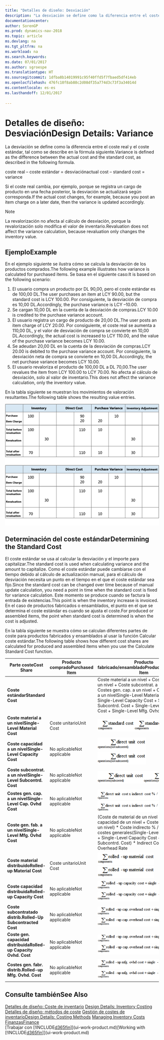 ```yaml
---
title: "Detalles de diseño: Desviación"
description: "La desviación se define como la diferencia entre el coste real y el coste estándar, tal como se describe en la fórmula siguiente."
documentationcenter: 
author: SorenGP
ms.prod: dynamics-nav-2018
ms.topic: article
ms.devlang: na
ms.tgt_pltfrm: na
ms.workload: na
ms.search.keywords: 
ms.date: 07/01/2017
ms.author: sgroespe
ms.translationtype: HT
ms.sourcegitcommit: 1dfba8b14019991c95f40ffd5f7fbaed5df414eb
ms.openlocfilehash: 476fc10f8ab88c2d08df35a774d3c73f3a34014d
ms.contentlocale: es-es
ms.lasthandoff: 12/01/2017

---
```

# <a name="design-details-variance"></a><span data-ttu-id="76948-103">Detalles de diseño: Desviación</span><span class="sxs-lookup"><span data-stu-id="76948-103">Design Details: Variance</span></span>
<span data-ttu-id="76948-104">La desviación se define como la diferencia entre el coste real y el coste estándar, tal como se describe en la fórmula siguiente.</span><span class="sxs-lookup"><span data-stu-id="76948-104">Variance is defined as the difference between the actual cost and the standard cost, as described in the following formula.</span></span>  

 <span data-ttu-id="76948-105">coste real – coste estándar = desviación</span><span class="sxs-lookup"><span data-stu-id="76948-105">actual cost – standard cost = variance</span></span>  

 <span data-ttu-id="76948-106">Si el coste real cambia, por ejemplo, porque se registra un cargo de producto en una fecha posterior, la desviación se actualizará según corresponda.</span><span class="sxs-lookup"><span data-stu-id="76948-106">If the actual cost changes, for example, because you post an item charge on a later date, then the variance is updated accordingly.</span></span>  

> [!NOTE]  
>  <span data-ttu-id="76948-107">La revalorización no afecta al cálculo de desviación, porque la revalorización solo modifica el valor de inventario.</span><span class="sxs-lookup"><span data-stu-id="76948-107">Revaluation does not affect the variance calculation, because revaluation only changes the inventory value.</span></span>  

## <a name="example"></a><span data-ttu-id="76948-108">Ejemplo</span><span class="sxs-lookup"><span data-stu-id="76948-108">Example</span></span>  
 <span data-ttu-id="76948-109">En el ejemplo siguiente se ilustra cómo se calcula la desviación de los productos comprados.</span><span class="sxs-lookup"><span data-stu-id="76948-109">The following example illustrates how variance is calculated for purchased items.</span></span> <span data-ttu-id="76948-110">Se basa en el siguiente caso:</span><span class="sxs-lookup"><span data-stu-id="76948-110">It is based on the following scenario:</span></span>  

1.  <span data-ttu-id="76948-111">El usuario compra un producto por DL 90,00, pero el coste estándar es de 100,00 DL.</span><span class="sxs-lookup"><span data-stu-id="76948-111">The user purchases an item at LCY 90.00, but the standard cost is LCY 100.00.</span></span> <span data-ttu-id="76948-112">Por consiguiente, la desviación de compra es 10,00 DL.</span><span class="sxs-lookup"><span data-stu-id="76948-112">Accordingly, the purchase variance is LCY –10.00.</span></span>  
2.  <span data-ttu-id="76948-113">Se cargan 10,00 DL en la cuenta de la desviación de compras.</span><span class="sxs-lookup"><span data-stu-id="76948-113">LCY 10.00 is credited to the purchase variance account.</span></span>  
3.  <span data-ttu-id="76948-114">El usuario registra un cargo de producto de 20,00 DL.</span><span class="sxs-lookup"><span data-stu-id="76948-114">The user posts an item charge of LCY 20.00.</span></span> <span data-ttu-id="76948-115">Por consiguiente, el coste real se aumenta a 110,00 DL, y el valor de desviación de compra se convierte en 10,00 DL.</span><span class="sxs-lookup"><span data-stu-id="76948-115">Accordingly, the actual cost is increased to LCY 110.00, and the value of the purchase variance becomes LCY 10.00.</span></span>  
4.  <span data-ttu-id="76948-116">Se adeudan 20,00 DL en la cuenta de la desviación de compras.</span><span class="sxs-lookup"><span data-stu-id="76948-116">LCY 20.00 is debited to the purchase variance account.</span></span> <span data-ttu-id="76948-117">Por consiguiente, la desviación neta de compra se convierte en 10,00 DL.</span><span class="sxs-lookup"><span data-stu-id="76948-117">Accordingly, the net purchase variance becomes LCY 10.00.</span></span>  
5.  <span data-ttu-id="76948-118">El usuario revaloriza el producto de 100,00 DL a DL 70,00.</span><span class="sxs-lookup"><span data-stu-id="76948-118">The user revalues the item from LCY 100.00 to LCY 70.00.</span></span> <span data-ttu-id="76948-119">No afecta al cálculo de desviación, solo al valor de inventario.</span><span class="sxs-lookup"><span data-stu-id="76948-119">This does not affect the variance calculation, only the inventory value.</span></span>  

 <span data-ttu-id="76948-120">En la tabla siguiente se muestran los movimientos de valoración resultantes.</span><span class="sxs-lookup"><span data-stu-id="76948-120">The following table shows the resulting value entries.</span></span>  

 <span data-ttu-id="76948-121">![Cálculo desviación compras](media/design_details_inventory_costing_11_purchase_variance.png "design_details_inventory_costing_11_purchase_variance")</span><span class="sxs-lookup"><span data-stu-id="76948-121">![Purchase variance calculation](media/design_details_inventory_costing_11_purchase_variance.png "design_details_inventory_costing_11_purchase_variance")</span></span>  

## <a name="determining-the-standard-cost"></a><span data-ttu-id="76948-122">Determinación del coste estándar</span><span class="sxs-lookup"><span data-stu-id="76948-122">Determining the Standard Cost</span></span>  
 <span data-ttu-id="76948-123">El coste estándar se usa al calcular la desviación y el importe para capitalizar.</span><span class="sxs-lookup"><span data-stu-id="76948-123">The standard cost is used when calculating variance and the amount to capitalize.</span></span> <span data-ttu-id="76948-124">Como el coste estándar puede cambiarse con el tiempo debido al cálculo de actualización manual, para el cálculo de desviación necesita un punto en el tiempo en el que el coste estándar sea fijo.</span><span class="sxs-lookup"><span data-stu-id="76948-124">Since the standard cost can be changed over time because of manual update calculation, you need a point in time when the standard cost is fixed for variance calculation.</span></span> <span data-ttu-id="76948-125">Este momento se produce cuando se factura la entrada de existencias.</span><span class="sxs-lookup"><span data-stu-id="76948-125">This point is when the inventory increase is invoiced.</span></span> <span data-ttu-id="76948-126">En el caso de productos fabricados o ensamblados, el punto en el que se determina el coste estándar es cuando se ajusta el coste.</span><span class="sxs-lookup"><span data-stu-id="76948-126">For produced or assembled items, the point when standard cost is determined is when the cost is adjusted.</span></span>  

 <span data-ttu-id="76948-127">En la tabla siguiente se muestra cómo se calculan diferentes partes de coste para productos fabricados y ensamblados al usar la función Calcular coste estándar.</span><span class="sxs-lookup"><span data-stu-id="76948-127">The following table shows how different cost shares are calculated for produced and assembled items when you use the Calculate Standard Cost function.</span></span>  

|<span data-ttu-id="76948-128">Parte coste</span><span class="sxs-lookup"><span data-stu-id="76948-128">Cost Share</span></span>|<span data-ttu-id="76948-129">Producto comprado</span><span class="sxs-lookup"><span data-stu-id="76948-129">Purchased Item</span></span>|<span data-ttu-id="76948-130">Producto fabricado/ensamblado</span><span class="sxs-lookup"><span data-stu-id="76948-130">Produced/Assembled Item</span></span>|  
|----------------|--------------------|------------------------------|  
|<span data-ttu-id="76948-131">**Coste estándar**</span><span class="sxs-lookup"><span data-stu-id="76948-131">**Standard Cost**</span></span>||<span data-ttu-id="76948-132">Coste material a un nivel + Coste capacidad a un nivel + Coste subcontrat. a un nivel + Costes gen. cap. a un nivel + Coste gen. fab. a un nivel</span><span class="sxs-lookup"><span data-stu-id="76948-132">Single-Level Material Cost + Single-Level Capacity Cost + Single-Level Subcontrd. Cost + Single-Level Cap. Ovhd. Cost + Single-Level Mfg. Ovhd. Cost</span></span>|  
|<span data-ttu-id="76948-133">**Coste material a un nivel**</span><span class="sxs-lookup"><span data-stu-id="76948-133">**Single-Level Material Cost**</span></span>|<span data-ttu-id="76948-134">Coste unitario</span><span class="sxs-lookup"><span data-stu-id="76948-134">Unit Cost</span></span>|<span data-ttu-id="76948-135">![Ecuación 1](media/design_details_inventory_costing_11_equation_1.png "design_details_inventory_costing_11_equation_1")</span><span class="sxs-lookup"><span data-stu-id="76948-135">![Equation 1](media/design_details_inventory_costing_11_equation_1.png "design_details_inventory_costing_11_equation_1")</span></span>|  
|<span data-ttu-id="76948-136">**Coste capacidad a un nivel**</span><span class="sxs-lookup"><span data-stu-id="76948-136">**Single-Level Capacity Cost**</span></span>|<span data-ttu-id="76948-137">No aplicable</span><span class="sxs-lookup"><span data-stu-id="76948-137">Not applicable</span></span>|<span data-ttu-id="76948-138">![Ecuación 2](media/design_details_inventory_costing_11_equation_2.png "design_details_inventory_costing_11_equation_2")</span><span class="sxs-lookup"><span data-stu-id="76948-138">![Equation 2](media/design_details_inventory_costing_11_equation_2.png "design_details_inventory_costing_11_equation_2")</span></span>|  
|<span data-ttu-id="76948-139">**Coste subcontrat. a un nivel**</span><span class="sxs-lookup"><span data-stu-id="76948-139">**Single-Level Subcontrd. Cost**</span></span>|<span data-ttu-id="76948-140">No aplicable</span><span class="sxs-lookup"><span data-stu-id="76948-140">Not applicable</span></span>|<span data-ttu-id="76948-141">![Ecuación 3](media/design_details_inventory_costing_11_equation_3.png "design_details_inventory_costing_11_equation_3")</span><span class="sxs-lookup"><span data-stu-id="76948-141">![Equation 3](media/design_details_inventory_costing_11_equation_3.png "design_details_inventory_costing_11_equation_3")</span></span>|  
|<span data-ttu-id="76948-142">**Costes gen. cap. a un nivel**</span><span class="sxs-lookup"><span data-stu-id="76948-142">**Single-Level Cap. Ovhd Cost**</span></span>|<span data-ttu-id="76948-143">No aplicable</span><span class="sxs-lookup"><span data-stu-id="76948-143">Not applicable</span></span>|<span data-ttu-id="76948-144">![Ecuación 4](media/design_details_inventory_costing_11_equation_4.png "design_details_inventory_costing_11_equation_4")</span><span class="sxs-lookup"><span data-stu-id="76948-144">![Equation 4](media/design_details_inventory_costing_11_equation_4.png "design_details_inventory_costing_11_equation_4")</span></span>|  
|<span data-ttu-id="76948-145">**Coste gen. fab. a un nivel**</span><span class="sxs-lookup"><span data-stu-id="76948-145">**Single-Level Mfg. Ovhd Cost**</span></span>|<span data-ttu-id="76948-146">No aplicable</span><span class="sxs-lookup"><span data-stu-id="76948-146">Not applicable</span></span>|<span data-ttu-id="76948-147">(Coste de material de un nivel + Coste de capacidad de un nivel + Coste subcontr. de un nivel) * Coste indirecto % /100 + Tasa costes generales</span><span class="sxs-lookup"><span data-stu-id="76948-147">(Single-Level Material Cost + Single-Level Capacity Cost + Single-Level Subcontrd. Cost) * Indirect Cost % / 100 + Overhead Rate</span></span>|  
|<span data-ttu-id="76948-148">**Coste material distribuido**</span><span class="sxs-lookup"><span data-stu-id="76948-148">**Rolled-up Material Cost**</span></span>|<span data-ttu-id="76948-149">Coste unitario</span><span class="sxs-lookup"><span data-stu-id="76948-149">Unit Cost</span></span>|<span data-ttu-id="76948-150">![Ecuación 5](media/design_details_inventory_costing_11_equation_5.png "design_details_inventory_costing_11_equation_5")</span><span class="sxs-lookup"><span data-stu-id="76948-150">![Equation 5](media/design_details_inventory_costing_11_equation_5.png "design_details_inventory_costing_11_equation_5")</span></span>|  
|<span data-ttu-id="76948-151">**Coste capacidad distribuida**</span><span class="sxs-lookup"><span data-stu-id="76948-151">**Rolled-up Capacity Cost**</span></span>|<span data-ttu-id="76948-152">No aplicable</span><span class="sxs-lookup"><span data-stu-id="76948-152">Not applicable</span></span>|<span data-ttu-id="76948-153">![Ecuación 6](media/design_details_inventory_costing_11_equation_6.png "design_details_inventory_costing_11_equation_6")</span><span class="sxs-lookup"><span data-stu-id="76948-153">![Equation 6](media/design_details_inventory_costing_11_equation_6.png "design_details_inventory_costing_11_equation_6")</span></span>|  
|<span data-ttu-id="76948-154">**Coste subcontratado distrib.**</span><span class="sxs-lookup"><span data-stu-id="76948-154">**Rolled-Up Subcontracted Cost**</span></span>|<span data-ttu-id="76948-155">No aplicable</span><span class="sxs-lookup"><span data-stu-id="76948-155">Not applicable</span></span>|<span data-ttu-id="76948-156">![Ecuación 7](media/design_details_inventory_costing_11_equation_7.png "design_details_inventory_costing_11_equation_7")</span><span class="sxs-lookup"><span data-stu-id="76948-156">![Equation 7](media/design_details_inventory_costing_11_equation_7.png "design_details_inventory_costing_11_equation_7")</span></span>|  
|<span data-ttu-id="76948-157">**Coste gen. capacidad distribuida**</span><span class="sxs-lookup"><span data-stu-id="76948-157">**Rolled-up Capacity Ovhd. Cost**</span></span>|<span data-ttu-id="76948-158">No aplicable</span><span class="sxs-lookup"><span data-stu-id="76948-158">Not applicable</span></span>|<span data-ttu-id="76948-159">![Ecuación 8](media/design_details_inventory_costing_11_equation_8.png "design_details_inventory_costing_11_equation_8")</span><span class="sxs-lookup"><span data-stu-id="76948-159">![Equation 8](media/design_details_inventory_costing_11_equation_8.png "design_details_inventory_costing_11_equation_8")</span></span>|  
|<span data-ttu-id="76948-160">**Costes gen. fabr. distrib.**</span><span class="sxs-lookup"><span data-stu-id="76948-160">**Rolled-up Mfg. Ovhd. Cost**</span></span>|<span data-ttu-id="76948-161">No aplicable</span><span class="sxs-lookup"><span data-stu-id="76948-161">Not applicable</span></span>|<span data-ttu-id="76948-162">![Ecuación 9](media/design_details_inventory_costing_11_equation_9.png "design_details_inventory_costing_11_equation_9")</span><span class="sxs-lookup"><span data-stu-id="76948-162">![Equation 9](media/design_details_inventory_costing_11_equation_9.png "design_details_inventory_costing_11_equation_9")</span></span>|  

## <a name="see-also"></a><span data-ttu-id="76948-163">Consulte también</span><span class="sxs-lookup"><span data-stu-id="76948-163">See Also</span></span>  
 <span data-ttu-id="76948-164">[Detalles de diseño: Coste de inventario](design-details-inventory-costing.md) </span><span class="sxs-lookup"><span data-stu-id="76948-164">[Design Details: Inventory Costing](design-details-inventory-costing.md) </span></span>  
 <span data-ttu-id="76948-165">[Detalles de diseño: métodos de coste](design-details-costing-methods.md) [Gestión de costes de inventario](finance-manage-inventory-costs.md)</span><span class="sxs-lookup"><span data-stu-id="76948-165">[Design Details: Costing Methods](design-details-costing-methods.md) [Managing Inventory Costs](finance-manage-inventory-costs.md)</span></span>  
 [<span data-ttu-id="76948-166">Finanzas</span><span class="sxs-lookup"><span data-stu-id="76948-166">Finance</span></span>](finance.md)  
 <span data-ttu-id="76948-167">[Trabajar con [!INCLUDE[d365fin](includes/d365fin_md.md)]](ui-work-product.md)</span><span class="sxs-lookup"><span data-stu-id="76948-167">[Working with [!INCLUDE[d365fin](includes/d365fin_md.md)]](ui-work-product.md)</span></span>

